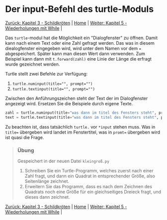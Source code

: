 # Der input-Befehl des turtle-Moduls

[Zurück: Kapitel 3 - Schildkröten](Turtle.md) |  [Home](README.md) |  [Weiter: Kapitel 5 - Wiederholungen mit While](Wiederholungenwhile.md) | 

Das `turtle`-modul hat die Möglichkeit ein "Dialogfenster" zu öffnen.  Damit kann nach einem Text oder eine Zahl gefragt werden. Das was in diesem diealogfenster eingegeben wird, wird unter dem Namen vor dem `=` abgespeichert. Später kann man diesen Wert dann verwenden. Zum Beispiel kann dann mit `t.forward(zahl)` eine Linie der Länge die erfragt wurde gezeichnet werden.

Turtle stellt zwei Befehle zur Verfügung:

1. `turtle.numinput(title="", prompt="")`
2. `turtle.textinput(title="", prompt="")`

Zwischen den Anführungszeichen steht der Text der im Dialogfenster angezeigt wird. Ersetzen Sie die Beispiele durch eigene Texte.

```python
zahl = turtle.numinput(title="was dann im titel des Fensters steht", prompt="Welche Frage vor dem Eingabefeld steht")
text = turtle.textinput(title="was dann im titel des Fensters steht", prompt="Welche Frage vor dem Eingabefeld steht")
```

Zu beachten ist, dass tatsächlich `turtle.` vor `*input` stehen muss. Was in `title=` übergeben wird landet im Fenstertitel, was in `promt=` übergeben wird ist quasi die Frage.

> ### Übung
>
> Gespeichert in der neuen Datei `kleingroß.py`
>
> 1. Schreiben Sie ein Turtle-Programm, welches zuerst nach einer Zahl fragt, und dann ein Quadrat in entsprechender Größe, also Seitenlänge zeichnet.
> 2. Erweitern Sie das Programm, dass es nach dem Zeichnen des Quadrats noch eine Größe für ein gleichseitiges Dreieck fragt, und dieses dann zeichnet.

[Zurück: Kapitel 3 - Schildkröten](Turtle.md) |  [Home](README.md) |  [Weiter: Kapitel 5 - Wiederholungen mit While](Wiederholungenwhile.md) | 
